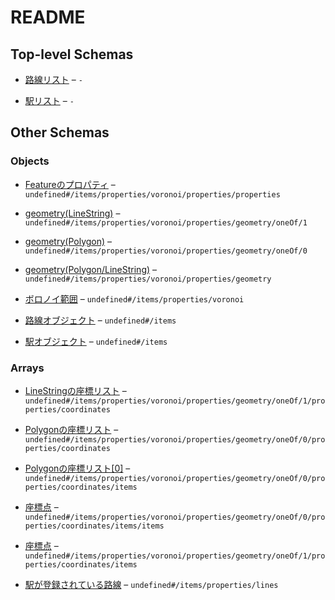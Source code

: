 # README

## Top-level Schemas

*   [路線リスト](./line.md "すべての路線を含むリスト") – `-`

*   [駅リスト](./station.md "すべての駅を含みます") – `-`

## Other Schemas

### Objects

*   [Featureのプロパティ](./station-駅オブジェクト-properties-ボロノイ範囲-properties-featureのプロパティ.md "空のオブジェクトです") – `undefined#/items/properties/voronoi/properties/properties`

*   [geometry(LineString)](./station-駅オブジェクト-properties-ボロノイ範囲-properties-geometrypolygonlinestring-oneof-geometrylinestring.md) – `undefined#/items/properties/voronoi/properties/geometry/oneOf/1`

*   [geometry(Polygon)](./station-駅オブジェクト-properties-ボロノイ範囲-properties-geometrypolygonlinestring-oneof-geometrypolygon.md) – `undefined#/items/properties/voronoi/properties/geometry/oneOf/0`

*   [geometry(Polygon/LineString)](./station-駅オブジェクト-properties-ボロノイ範囲-properties-geometrypolygonlinestring.md) – `undefined#/items/properties/voronoi/properties/geometry`

*   [ボロノイ範囲](./station-駅オブジェクト-properties-ボロノイ範囲.md "原則としてポリゴンで表現されます") – `undefined#/items/properties/voronoi`

*   [路線オブジェクト](./line-路線オブジェクト.md) – `undefined#/items`

*   [駅オブジェクト](./station-駅オブジェクト.md "駅の情報") – `undefined#/items`

### Arrays

*   [LineStringの座標リスト](./station-駅オブジェクト-properties-ボロノイ範囲-properties-geometrypolygonlinestring-oneof-geometrylinestring-properties-linestringの座標リスト.md) – `undefined#/items/properties/voronoi/properties/geometry/oneOf/1/properties/coordinates`

*   [Polygonの座標リスト](./station-駅オブジェクト-properties-ボロノイ範囲-properties-geometrypolygonlinestring-oneof-geometrypolygon-properties-polygonの座標リスト.md "ボロノイ範囲は中空のないポリゴンのため、長さ１のリスト") – `undefined#/items/properties/voronoi/properties/geometry/oneOf/0/properties/coordinates`

*   [Polygonの座標リスト\[0\]](./station-駅オブジェクト-properties-ボロノイ範囲-properties-geometrypolygonlinestring-oneof-geometrypolygon-properties-polygonの座標リスト-polygonの座標リスト0.md "始点と終点の座標が一致します") – `undefined#/items/properties/voronoi/properties/geometry/oneOf/0/properties/coordinates/items`

*   [座標点](./station-駅オブジェクト-properties-ボロノイ範囲-properties-geometrypolygonlinestring-oneof-geometrypolygon-properties-polygonの座標リスト-polygonの座標リスト0-座標点.md "緯度・経度の組み合わせで座標を表します") – `undefined#/items/properties/voronoi/properties/geometry/oneOf/0/properties/coordinates/items/items`

*   [座標点](./station-駅オブジェクト-properties-ボロノイ範囲-properties-geometrypolygonlinestring-oneof-geometrylinestring-properties-linestringの座標リスト-座標点.md "緯度・経度の組み合わせで座標を表します") – `undefined#/items/properties/voronoi/properties/geometry/oneOf/1/properties/coordinates/items`

*   [駅が登録されている路線](./station-駅オブジェクト-properties-駅が登録されている路線.md "路線コードのリストで表現されます") – `undefined#/items/properties/lines`
